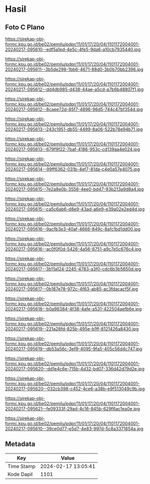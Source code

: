 # Hasil

## Foto C Plano

https://sirekap-obj-formc.kpu.go.id/be02/pemilu/pdpr/11/01/17/20/04/1101172004001-20240217-095610--edf5a1ed-4e5c-4fe5-9da6-a10cb7935440.jpg

https://sirekap-obj-formc.kpu.go.id/be02/pemilu/pdpr/11/01/17/20/04/1101172004001-20240217-095611--3b5de298-1bb6-4671-88d0-3b0b70bb2396.jpg

https://sirekap-obj-formc.kpu.go.id/be02/pemilu/pdpr/11/01/17/20/04/1101172004001-20240217-095612--dd4db985-d438-44ae-a5cd-a7b6b48807f1.jpg

https://sirekap-obj-formc.kpu.go.id/be02/pemilu/pdpr/11/01/17/20/04/1101172004001-20240217-095612--8caee72d-85f7-4896-96d5-744c47bf354d.jpg

https://sirekap-obj-formc.kpu.go.id/be02/pemilu/pdpr/11/01/17/20/04/1101172004001-20240217-095613--243c1951-db55-4499-8a06-522b78e94b71.jpg

https://sirekap-obj-formc.kpu.go.id/be02/pemilu/pdpr/11/01/17/20/04/1101172004001-20240217-095613--679f9f22-7baf-4186-953c-cd139aa4e024.jpg

https://sirekap-obj-formc.kpu.go.id/be02/pemilu/pdpr/11/01/17/20/04/1101172004001-20240217-095614--99ff6362-031b-4ef7-81da-c4e0a57e4075.jpg

https://sirekap-obj-formc.kpu.go.id/be02/pemilu/pdpr/11/01/17/20/04/1101172004001-20240217-095615--7e2a8e0b-3556-4ee0-bd47-93b213a9d8a4.jpg

https://sirekap-obj-formc.kpu.go.id/be02/pemilu/pdpr/11/01/17/20/04/1101172004001-20240217-095615--ca5c6ab6-d8e9-43ad-a6e9-e39a02e2ed4d.jpg

https://sirekap-obj-formc.kpu.go.id/be02/pemilu/pdpr/11/01/17/20/04/1101172004001-20240217-095616--9acfb3e3-40af-4666-849c-8afc1bd1dd00.jpg

https://sirekap-obj-formc.kpu.go.id/be02/pemilu/pdpr/11/01/17/20/04/1101172004001-20240217-095616--ac0f0f0d-5426-4a56-8751-a9c7e5c676c4.jpg

https://sirekap-obj-formc.kpu.go.id/be02/pemilu/pdpr/11/01/17/20/04/1101172004001-20240217-095617--3b11a124-2245-4783-a3f0-cdc6b3b5650d.jpg

https://sirekap-obj-formc.kpu.go.id/be02/pemilu/pdpr/11/01/17/20/04/1101172004001-20240217-095617--0b187e78-972c-4f63-ab85-ac3fdacacf5f.jpg

https://sirekap-obj-formc.kpu.go.id/be02/pemilu/pdpr/11/01/17/20/04/1101172004001-20240217-095618--b0a98384-4f38-4afe-a531-422504aefb6e.jpg

https://sirekap-obj-formc.kpu.go.id/be02/pemilu/pdpr/11/01/17/20/04/1101172004001-20240217-095619--221a28fd-825b-495e-b1ff-8121426a8430.jpg

https://sirekap-obj-formc.kpu.go.id/be02/pemilu/pdpr/11/01/17/20/04/1101172004001-20240217-095619--db53a56c-3ef9-4095-9fa5-405c56d4c747.jpg

https://sirekap-obj-formc.kpu.go.id/be02/pemilu/pdpr/11/01/17/20/04/1101172004001-20240217-095620--dd1e4c6e-715b-4d32-bd07-336d42d79d2e.jpg

https://sirekap-obj-formc.kpu.go.id/be02/pemilu/pdpr/11/01/17/20/04/1101172004001-20240217-095620--032cb398-c452-4ce6-a38b-e9f513049c9b.jpg

https://sirekap-obj-formc.kpu.go.id/be02/pemilu/pdpr/11/01/17/20/04/1101172004001-20240217-095621--fe09333f-29ad-4c16-845b-629f6ac1ea0e.jpg

https://sirekap-obj-formc.kpu.go.id/be02/pemilu/pdpr/11/01/17/20/04/1101172004001-20240217-095610--39ce0d77-e5d7-4e83-997d-5c8a3371654a.jpg


## Metadata

| Key        | Value               |
| ---------- | ------------------- |
| Time Stamp | 2024-02-17 13:05:41 |
| Kode Dapil | 1101                |



